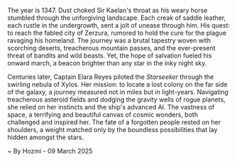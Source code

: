 
The year is 1347.  Dust choked Sir Kaelan's throat as his weary horse stumbled through the unforgiving landscape.  Each creak of saddle leather, each rustle in the undergrowth, sent a jolt of unease through him.  His quest: to reach the fabled city of Zerzura, rumored to hold the cure for the plague ravaging his homeland.  The journey was a brutal tapestry woven with scorching deserts, treacherous mountain passes, and the ever-present threat of bandits and wild beasts.  Yet, the hope of salvation fueled his onward march, a beacon brighter than any star in the inky night sky.


Centuries later, Captain Elara Reyes piloted the *Starseeker* through the swirling nebula of Xylos.  Her mission: to locate a lost colony on the far side of the galaxy, a journey measured not in miles but in light-years.  Navigating treacherous asteroid fields and dodging the gravity wells of rogue planets, she relied on her instincts and the ship's advanced AI.  The vastness of space, a terrifying and beautiful canvas of cosmic wonders, both challenged and inspired her.  The fate of a forgotten people rested on her shoulders, a weight matched only by the boundless possibilities that lay hidden amongst the stars.

~ By Hozmi - 09 March 2025
